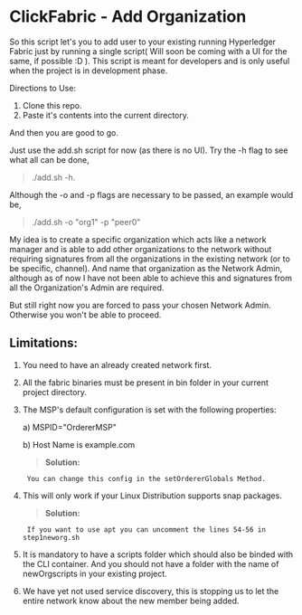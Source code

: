 # ClickFabric - Add Organization #

So this script let's you to add user to your existing running Hyperledger Fabric just by running a single script( Will soon be coming with a UI for the same, if possible :D ). This script is meant for developers and is only useful when the project is in development phase.

Directions to Use:
1) Clone this repo.
2) Paste it's contents into the current directory.

And then you are good to go.

Just use the add.sh script for now (as there is no UI). Try the -h flag to see what all can be done,

> ./add.sh -h.

Although the -o and -p flags are necessary to be passed, an example would be,

> ./add.sh -o "org1" -p "peer0"


My idea is to create a specific organization which acts like a network manager and is able to add other organizations to the network without requiring signatures from all the organizations in the existing network (or to be specific, channel). And name that organization as the Network Admin, although as of now I have not been able to achieve this and signatures from all the Organization's Admin are required. 

But still right now you are forced to pass your chosen Network Admin. Otherwise you won't be able to proceed.  

## Limitations: ##

1) You need to have an already created network first.
2) All the fabric binaries must be present in bin folder in your current project directory.
3) The MSP's default configuration is set with the following properties:

     a) MSPID="OrdererMSP"   

     b) Host Name is example.com

    > **Solution:**
    
        You can change this config in the setOrdererGlobals Method.
3) This will only work if your Linux Distribution supports snap packages.

    > **Solution:**

        If you want to use apt you can uncomment the lines 54-56 in step1neworg.sh

4) It is mandatory to have a scripts folder which should also be binded with the CLI container. And you should not have a folder with the name of newOrgscripts in your existing project.

5) We have yet not used service discovery, this is stopping us to let the entire network know about the new member being added.




